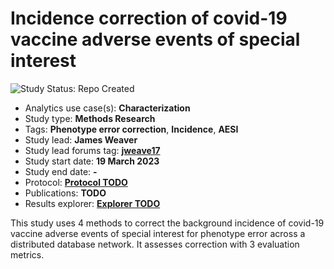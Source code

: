 Incidence correction of covid-19 vaccine adverse events of special interest
==========================================================================

<img src="https://img.shields.io/badge/Study%20Status-Repo%20Created-lightgray.svg" alt="Study Status: Repo Created">

- Analytics use case(s): **Characterization**
- Study type: **Methods Research**
- Tags: **Phenotype error correction**, **Incidence**, **AESI**
- Study lead: **James Weaver**
- Study lead forums tag: **[jweave17](https://forums.ohdsi.org/u/jweave17)**
- Study start date: **19 March 2023**
- Study end date: **-**
- Protocol: **[Protocol TODO](https://data.ohdsi.org)**
- Publications: **TODO**
- Results explorer: **[Explorer TODO](https://data.ohdsi.org)**

This study uses 4 methods to correct the background incidence of covid-19 vaccine adverse events of special interest for phenotype error across a distributed database network. It assesses correction with 3 evaluation metrics.
